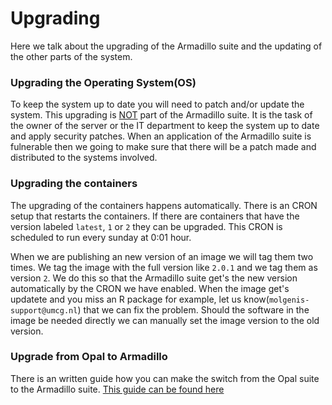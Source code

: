 # Upgrading
Here we talk about the upgrading of the Armadillo suite and the updating of the other parts of the system.

### Upgrading the Operating System(OS)
To keep the system up to date you will need to patch and/or update the system. This upgrading is <ins>NOT</ins> part of the Armadillo suite. It is the task of the owner of the server or the IT department to keep the system up to date and apply security patches. When an application of the Armadillo suite is fulnerable then we going to make sure that there will be a patch made and distributed to the systems involved.

### Upgrading the containers
The upgrading of the containers happens automatically. There is an CRON setup that restarts the containers. If there are containers that have the version labeled `latest`, `1` or `2` they can be upgraded. This CRON is scheduled to run every sunday at 0:01 hour. 

When we are publishing an new version of an image we will tag them two times. We tag the image with the full version like `2.0.1` and we tag them as version `2`. We do this so that the Armadillo suite get's the new version automatically by the CRON we have enabled. When the image get's updatete and you miss an R package for example, let us know(`molgenis-support@umcg.nl`) that we can fix the problem. Should the software in the image be needed directly we can manually set the image version to the old version.

### Upgrade from Opal to Armadillo
There is an written guide how you can make the switch from the Opal suite to the Armadillo suite. [This guide can be found here](./roles/tools_migrate/README.md)